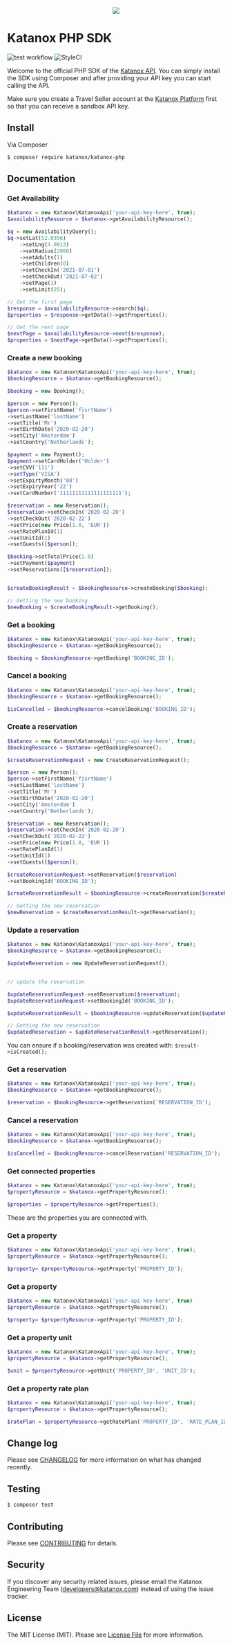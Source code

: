 <p align="center">
<picture>
  <source 
    srcset="https://katanox.com/images/logo-white.png" 
    media="(prefers-color-scheme: dark)">
  <img src="https://static.katanox.com/blog/icons/katanox-logo-navy.png">
</picture>
</p>

# Katanox PHP SDK
![test workflow](https://github.com/katanox/katanox-php/actions/workflows/test.yaml/badge.svg)
![StyleCI](https://github.styleci.io/repos/397629408/shield?branch=master)


Welcome to the official PHP SDK of the [Katanox API](https://docs.katanox.com). You can simply install the SDK using Composer and after providing your API key you can start calling the API. 

Make sure you create a Travel Seller account at the [Katanox Platform](https://app.katanox.com/register) first so that you can receive a sandbox API key.

## Install

Via Composer

``` bash
$ composer require katanox/katanox-php
```

## Documentation

### Get Availability
``` php
$katanox = new Katanox\KatanoxApi('your-api-key-here', true);
$availabilityResource = $katanox->getAvailabilityResource();

$q = new AvailabilityQuery();
$q->setLat(52.0356)
    ->setLng(4.0913)
    ->setRadius(2000)
    ->setAdults(1)
    ->setChildren(0)
    ->setCheckIn('2021-07-01')
    ->setCheckOut('2021-07-02')
    ->setPage(1)
    ->setLimit(25);

// Get the first page    
$response = $availabilityResource->search($q);
$properties = $response->getData()->getProperties();

// Get the next page
$nextPage = $availabilityResource->next($response);
$properties = $nextPage->getData()->getProperties();
```
### Create a new booking
``` php
$katanox = new Katanox\KatanoxApi('your-api-key-here', true);
$bookingResource = $katanox->getBookingResource();

$booking = new Booking();

$person = new Person();
$person->setFirstName('fisrtName')
->setLastName('lastName')
->setTitle('Mr')
->setBirthDate('2020-02-20')
->setCity('Amsterdam')
->setCountry('Netherlands');

$payment = new Payment();
$payment->setCardHolder('Holder')
->setCVV('111')
->setType('VISA')
->setExpirtyMonth('08')
->setExpiryYear('22')
->setCardNumber('11111111111111111111');

$reservation = new Reservation();
$reservation->setCheckIn('2020-02-20')
->setCheckOut('2020-02-22')
->setPrice(new Price(1.0, 'EUR'))
->setRatePlanId(1)
->setUnitId(1)
->setGuests([$person]);

$booking->setTotalPrice(1.0)
->setPayment($payment)
->setReservations([$reservation]);


$createBookingResult = $bookingResource->createBooking($booking);

// Getting the new booking 
$newBooking = $createBookingResult->getBooking();
```

### Get a booking
``` php
$katanox = new Katanox\KatanoxApi('your-api-key-here', true);
$bookingResource = $katanox->getBookingResource();

$booking = $bookingResource->getBooking('BOOKING_ID');
```

### Cancel a booking
``` php
$katanox = new Katanox\KatanoxApi('your-api-key-here', true);
$bookingResource = $katanox->getBookingResource();

$isCancelled = $bookingResource->cancelBooking('BOOKING_ID');
```

### Create a reservation
``` php
$katanox = new Katanox\KatanoxApi('your-api-key-here', true);
$bookingResource = $katanox->getBookingResource();

$createReservationRequest = new CreateReservationRequest();

$person = new Person();
$person->setFirstName('fisrtName')
->setLastName('lastName')
->setTitle('Mr')
->setBirthDate('2020-02-20')
->setCity('Amsterdam')
->setCountry('Netherlands');

$reservation = new Reservation();
$reservation->setCheckIn('2020-02-20')
->setCheckOut('2020-02-22')
->setPrice(new Price(1.0, 'EUR'))
->setRatePlanId(1)
->setUnitId(1)
->setGuests([$person]);

$createReservationRequest->setReservation($reservation)
->setBookingId('BOOKING_ID');

$createReservationResult = $bookingResource->createReservation($createReservationRequest);

// Getting the new reservation
$newReservation = $createReservationResult->getReservation();
```

### Update a reservation
``` php
$katanox = new Katanox\KatanoxApi('your-api-key-here', true);
$bookingResource = $katanox->getBookingResource();

$updateReservation = new UpdateReservationRequest();


// update the reservation

$updateReservationRequest->setReservation($reservation);
$updateReservationRequest->setBookingId('BOOKING_ID');

$updateReservationResult = $bookingResource->updateReservation($updateReservationRequestt);

// Getting the new reservation
$updatedReservation = $updateReservationResult->getReservation();
```

You can ensure if a booking/reservation was created with:
`$result->isCreated();`

### Get a reservation
``` php
$katanox = new Katanox\KatanoxApi('your-api-key-here', true);
$bookingResource = $katanox->getBookingResource();

$reservation = $bookingResource->getReservation('RESERVATION_ID');
```

### Cancel a reservation
``` php
$katanox = new Katanox\KatanoxApi('your-api-key-here', true);
$bookingResource = $katanox->getBookingResource();

$isCancelled = $bookingResource->cancelReservation('RESERVATION_ID');
```

### Get connected properties
``` php
$katanox = new Katanox\KatanoxApi('your-api-key-here', true);
$propertyResource = $katanox->getPropertyResource();

$properties = $propertyResource->getProperties();
```
These are the properties you are connected with.

### Get a property
``` php
$katanox = new Katanox\KatanoxApi('your-api-key-here', true);
$propertyResource = $katanox->getPropertyResource();

$property= $propertyResource->getProperty('PROPERTY_ID');
```

### Get a property 
``` php
$katanox = new Katanox\KatanoxApi('your-api-key-here', true)
$propertyResource = $katanox->getPropertyResource();

$property= $propertyResource->getProperty('PROPERTY_ID');
```

### Get a property unit
``` php
$katanox = new Katanox\KatanoxApi('your-api-key-here', true);
$propertyResource = $katanox->getPropertyResource();

$unit = $propertyResource->getUnit('PROPERTY_ID', 'UNIT_ID');
```

### Get a property rate plan
``` php
$katanox = new Katanox\KatanoxApi('your-api-key-here', true);
$propertyResource = $katanox->getPropertyResource();

$ratePlan = $propertyResource->getRatePlan('PROPERTY_ID', 'RATE_PLAN_ID');
```

## Change log

Please see [CHANGELOG](CHANGELOG.md) for more information on what has changed recently.

## Testing

``` bash
$ composer test
```

## Contributing

Please see [CONTRIBUTING](CONTRIBUTING.md) for details.

## Security

If you discover any security related issues, please email the Katanox Engineering Team (developers@katanox.com) instead of using the issue tracker.

## License

The MIT License (MIT). Please see [License File](LICENSE.md) for more information.
